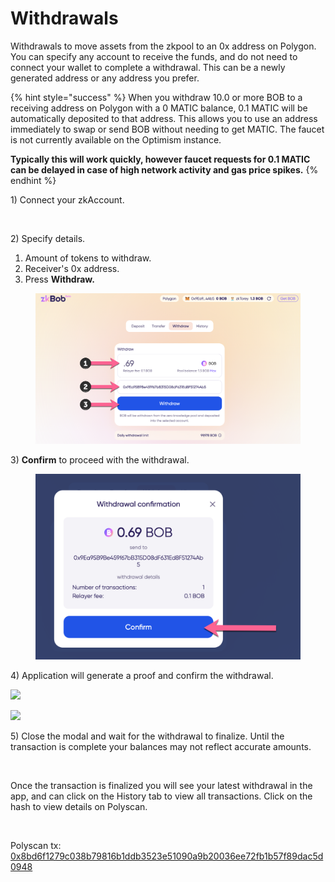 # Withdrawals

Withdrawals to move assets from the zkpool to an 0x address on Polygon. You can specify any account to receive the funds, and do not need to connect your wallet to complete a withdrawal. This can be a newly generated address or any address you prefer.

{% hint style="success" %}
When you withdraw 10.0 or more BOB to a receiving address on Polygon with a 0 MATIC balance, 0.1 MATIC will be automatically deposited to that address. This allows you to use an address immediately to swap or send BOB without needing to get MATIC. The faucet is not currently available on the Optimism instance.

**Typically this will work quickly, however faucet requests for 0.1 MATIC can be delayed in case of high network activity and gas price spikes.**
{% endhint %}

1\) Connect your zkAccount.

<figure><img src="../../.gitbook/assets/withdraw-1.png" alt=""><figcaption></figcaption></figure>

2\) Specify details.

1. Amount of tokens to withdraw.
2. Receiver's 0x address.
3. Press **Withdraw.**

<figure><img src="../../.gitbook/assets/withdraw-2 (2).png" alt=""><figcaption></figcaption></figure>

3\) **Confirm** to proceed with the withdrawal.

<figure><img src="../../.gitbook/assets/withdraw-3.png" alt=""><figcaption></figcaption></figure>

4\) Application will generate a proof and confirm the withdrawal.

![](../../.gitbook/assets/withdraw4a.png)

![](<../../.gitbook/assets/withdraw4b (1).png>)

5\) Close the modal and wait for the withdrawal to finalize. Until the transaction is complete your balances may not reflect accurate amounts.

<figure><img src="../../.gitbook/assets/withdraw-5.png" alt=""><figcaption></figcaption></figure>

Once the transaction is finalized you will see your latest withdrawal in the app, and can click on the History tab to view all transactions. Click on the hash to view details on Polyscan.

<figure><img src="../../.gitbook/assets/history-tab (1).png" alt=""><figcaption></figcaption></figure>

Polyscan tx: [0x8bd6f1279c038b79816b1ddb3523e51090a9b20036ee72fb1b57f89dac5d0948](https://polygonscan.com/tx/0x8bd6f1279c038b79816b1ddb3523e51090a9b20036ee72fb1b57f89dac5d0948)

<figure><img src="../../.gitbook/assets/polyscan-history.png" alt=""><figcaption></figcaption></figure>

